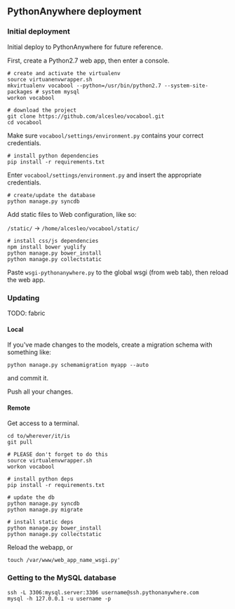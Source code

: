 ## PythonAnywhere deployment

### Initial deployment

Initial deploy to PythonAnywhere for future reference.

First, create a Python2.7 web app, then enter a console.

    # create and activate the virtualenv
    source virtuanenvwrapper.sh
    mkvirtualenv vocabool --python=/usr/bin/python2.7 --system-site-packages # system mysql
    workon vocabool

    # download the project
    git clone https://github.com/alcesleo/vocabool.git
    cd vocabool

Make sure `vocabool/settings/environment.py` contains your correct credentials.

    # install python dependencies
    pip install -r requirements.txt

Enter `vocabool/settings/environment.py` and insert the appropriate credentials.

    # create/update the database
    python manage.py syncdb

Add static files to Web configuration, like so:

`/static/` -> `/home/alcesleo/vocabool/static/`

    # install css/js dependencies
    npm install bower yuglify
    python manage.py bower_install
    python manage.py collectstatic

Paste `wsgi-pythonanywhere.py` to the global wsgi (from web tab), then reload the web app.

### Updating

TODO: fabric

#### Local

If you've made changes to the models, create a migration schema with something like:

    python manage.py schemamigration myapp --auto

and commit it.

Push all your changes.

#### Remote

Get access to a terminal.

    cd to/wherever/it/is
    git pull

    # PLEASE don't forget to do this
    source virtualenvwrapper.sh
    workon vocabool

    # install python deps
    pip install -r requirements.txt

    # update the db
    python manage.py syncdb
    python manage.py migrate

    # install static deps
    python manage.py bower_install
    python manage.py collectstatic

Reload the webapp, or

    touch /var/www/web_app_name_wsgi.py'

### Getting to the MySQL database

    ssh -L 3306:mysql.server:3306 username@ssh.pythonanywhere.com
    mysql -h 127.0.0.1 -u username -p

